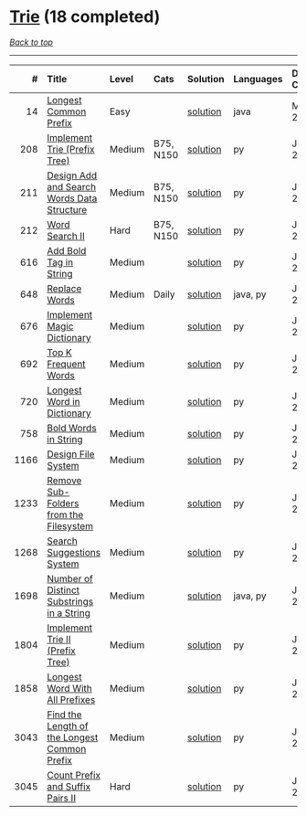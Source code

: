 # [Trie](<https://leetcode.com/tag/Trie/>) (18 completed)

*[Back to top](<../../README.md>)*

------

|    # | Title                                                                                                                        | Level   | Cats      | Solution                                                                | Languages   | Date Complete   |
|-----:|:-----------------------------------------------------------------------------------------------------------------------------|:--------|:----------|:------------------------------------------------------------------------|:------------|:----------------|
|   14 | [Longest Common Prefix](<https://leetcode.com/problems/longest-common-prefix>)                                               | Easy    |           | [solution](<../_14. Longest Common Prefix.md>)                          | java        | May 22, 2024    |
|  208 | [Implement Trie (Prefix Tree)](<https://leetcode.com/problems/implement-trie-prefix-tree>)                                   | Medium  | B75, N150 | [solution](<../_208. Implement Trie (Prefix Tree).md>)                  | py          | Jun 27, 2024    |
|  211 | [Design Add and Search Words Data Structure](<https://leetcode.com/problems/design-add-and-search-words-data-structure>)     | Medium  | B75, N150 | [solution](<../_211. Design Add and Search Words Data Structure.md>)    | py          | Jun 27, 2024    |
|  212 | [Word Search II](<https://leetcode.com/problems/word-search-ii>)                                                             | Hard    | B75, N150 | [solution](<../_212. Word Search II.md>)                                | py          | Jun 27, 2024    |
|  616 | [Add Bold Tag in String](<https://leetcode.com/problems/add-bold-tag-in-string>)                                             | Medium  |           | [solution](<../_616. Add Bold Tag in String.md>)                        | py          | Jun 28, 2024    |
|  648 | [Replace Words](<https://leetcode.com/problems/replace-words>)                                                               | Medium  | Daily     | [solution](<../_648. Replace Words.md>)                                 | java, py    | Jun 07, 2024    |
|  676 | [Implement Magic Dictionary](<https://leetcode.com/problems/implement-magic-dictionary>)                                     | Medium  |           | [solution](<../_676. Implement Magic Dictionary.md>)                    | py          | Jun 27, 2024    |
|  692 | [Top K Frequent Words](<https://leetcode.com/problems/top-k-frequent-words>)                                                 | Medium  |           | [solution](<../_692. Top K Frequent Words.md>)                          | py          | Jun 09, 2024    |
|  720 | [Longest Word in Dictionary](<https://leetcode.com/problems/longest-word-in-dictionary>)                                     | Medium  |           | [solution](<../_720. Longest Word in Dictionary.md>)                    | py          | Jun 27, 2024    |
|  758 | [Bold Words in String](<https://leetcode.com/problems/bold-words-in-string>)                                                 | Medium  |           | [solution](<../_758. Bold Words in String.md>)                          | py          | Jun 28, 2024    |
| 1166 | [Design File System](<https://leetcode.com/problems/design-file-system>)                                                     | Medium  |           | [solution](<../_1166. Design File System.md>)                           | py          | Jun 28, 2024    |
| 1233 | [Remove Sub-Folders from the Filesystem](<https://leetcode.com/problems/remove-sub-folders-from-the-filesystem>)             | Medium  |           | [solution](<../_1233. Remove Sub-Folders from the Filesystem.md>)       | py          | Jun 28, 2024    |
| 1268 | [Search Suggestions System](<https://leetcode.com/problems/search-suggestions-system>)                                       | Medium  |           | [solution](<../_1268. Search Suggestions System.md>)                    | py          | Jun 29, 2024    |
| 1698 | [Number of Distinct Substrings in a String](<https://leetcode.com/problems/number-of-distinct-substrings-in-a-string>)       | Medium  |           | [solution](<../_1698. Number of Distinct Substrings in a String.md>)    | java, py    | Jun 02, 2024    |
| 1804 | [Implement Trie II (Prefix Tree)](<https://leetcode.com/problems/implement-trie-ii-prefix-tree>)                             | Medium  |           | [solution](<../_1804. Implement Trie II (Prefix Tree).md>)              | py          | Jun 27, 2024    |
| 1858 | [Longest Word With All Prefixes](<https://leetcode.com/problems/longest-word-with-all-prefixes>)                             | Medium  |           | [solution](<../_1858. Longest Word With All Prefixes.md>)               | py          | Jun 29, 2024    |
| 3043 | [Find the Length of the Longest Common Prefix](<https://leetcode.com/problems/find-the-length-of-the-longest-common-prefix>) | Medium  |           | [solution](<../_3043. Find the Length of the Longest Common Prefix.md>) | py          | Jun 28, 2024    |
| 3045 | [Count Prefix and Suffix Pairs II](<https://leetcode.com/problems/count-prefix-and-suffix-pairs-ii>)                         | Hard    |           | [solution](<../_3045. Count Prefix and Suffix Pairs II.md>)             | py          | Jun 29, 2024    |